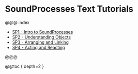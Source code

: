 # SoundProcesses Text Tutorials

@@@ index

* [SP1 - Intro to SoundProcesses](tut_soundprocesses1.md)
* [SP2 - Understanding Objects](tut_soundprocesses2.md)
* [SP3 - Arranging and Linking](tut_soundprocesses3.md)
* [SP4 - Acting and Reacting](tut_soundprocesses4.md)

@@@

@@toc { depth=2 }
